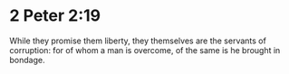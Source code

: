 # 2 Peter 2:19

While they promise them liberty, they themselves are the servants of corruption: for of whom a man is overcome, of the same is he brought in bondage.